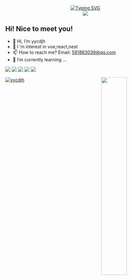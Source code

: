 <div align="center">
  <!-- dynamic typing effect 动态打字效果 -->
  <div align="center">
    <a href="https://blog.sunguoqi.com/">
      <img src="https://readme-typing-svg.demolab.com?font=Fira+Code&pause=1000&width=435&lines=console.log(%22Hello%2C%20World%22);yycdjh&center=true&size=27" alt="Typing SVG" />
    </a>
  </div>
  <!-- knock code pictures 敲代码的图片 -->
  <img src="https://cdn.jsdelivr.net/gh/sun0225SUN/sun0225SUN/assets/images/coding.gif" /><br>
</div>

## Hi! Nice to meet you!

<!-- 个人简介 -->

- 👋 Hi, I’m yycdjh
- 👀 I ’m interest in vue,react,nest
- 📫 How to reach me? Email: 591883039@qq.com
- 🌱 I’m currently learning ...

<code><img src="https://img.shields.io/badge/typescript-black.svg?style=for-the-badge&logo=typescript"/></code>
<code><img src="https://img.shields.io/badge/-JavaScript-black?style=for-the-badge&logo=JavaScript"/></code>
<code><img src="https://img.shields.io/badge/-Vitest-black?style=for-the-badge&logo=Vitest"/></code>
<code><img src="https://img.shields.io/badge/nestjs-%23E0234E.svg?style=for-the-badge&logo=nestjs&logoColor=white"/></code>
<code><img src="https://img.shields.io/badge/vuejs-%2335495e.svg?style=for-the-badge&logo=vuedotjs&logoColor=%234FC08D"/></code>

<img align="right" width="40%" src="https://github-readme-stats.vercel.app/api/top-langs/?username=yycdjh&layout=compact&theme=buefy&hide_border=true" alt="" />

[![yycdjh](https://github-readme-stats.vercel.app/api?username=yycdjh)](https://github.com/anuraghazra/github-readme-stats)
